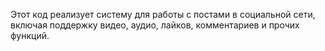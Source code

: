 Этот код реализует систему для работы с постами в социальной сети, включая поддержку видео, аудио, лайков, комментариев и прочих функций. 
